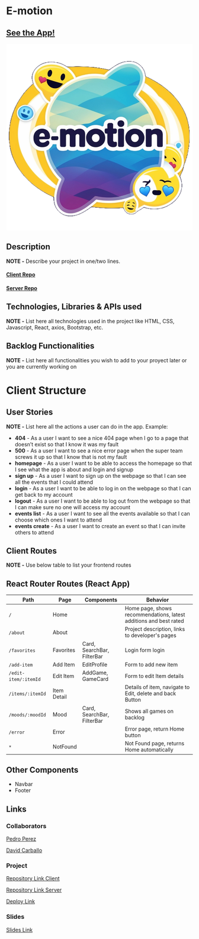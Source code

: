# E-motion

## [See the App!](e-motion-app.netlify.app)

![App Logo](/src/assets/logo-emotion.png)

## Description

**NOTE -** Describe your project in one/two lines.
#### [Client Repo](https://github.com/David-Carballo/e-motion)
#### [Server Repo](https://github.com/plperezp/E-Motion_API)

## Technologies, Libraries & APIs used

**NOTE -** List here all technologies used in the project like HTML, CSS, Javascript, React, axios, Bootstrap, etc.

## Backlog Functionalities

**NOTE -** List here all functionalities you wish to add to your proyect later or you are currently working on

# Client Structure

## User Stories

**NOTE -**  List here all the actions a user can do in the app. Example:

- **404** - As a user I want to see a nice 404 page when I go to a page that doesn’t exist so that I know it was my fault 
- **500** - As a user I want to see a nice error page when the super team screws it up so that I know that is not my fault
- **homepage** - As a user I want to be able to access the homepage so that I see what the app is about and login and signup
- **sign up** - As a user I want to sign up on the webpage so that I can see all the events that I could attend
- **login** - As a user I want to be able to log in on the webpage so that I can get back to my account
- **logout** - As a user I want to be able to log out from the webpage so that I can make sure no one will access my account
- **events list** - As a user I want to see all the events available so that I can choose which ones I want to attend
- **events create** - As a user I want to create an event so that I can invite others to attend

## Client Routes

**NOTE -** Use below table to list your frontend routes

## React Router Routes (React App)
| Path                      | Page            | Components        | Behavior                                                        |
| ------------------------- | ----------------| ----------------  |  ------------------------------------------------------------   |
| `/`                       | Home            |                            | Home page, shows recommendations, latest additions and best rated |
| `/about`                  | About           |                            | Project description, links to developer's pages    |
| `/favorites`              | Favorites       | Card, SearchBar, FilterBar | Login form login  |
| `/add-item`               | Add Item        | EditProfile                | Form to add new item  |
| `/edit-item/:itemId`      | Edit Item       | AddGame, GameCard          | Form to edit Item details |
| `/items/:itemId`          | Item Detail     |                            | Details of item, navigate to Edit, delete and back Button |
| `/moods/:moodId`          | Mood            | Card, SearchBar, FilterBar | Shows all games on backlog   |
| `/error`                  | Error           |                            | Error page, return Home button   |
| `*`                       | NotFound        |                            | Not Found page, returns Home automatically  |

## Other Components

- Navbar
- Footer
  
## Links

### Collaborators

[Pedro Perez](https://github.com/plperezp)

[David Carballo](https://github.com/David-Carballo)

### Project

[Repository Link Client](https://github.com/David-Carballo/e-motion)

[Repository Link Server](https://github.com/plperezp/E-Motion_API)

[Deploy Link](https://e-motion-app.netlify.app/)

### Slides

[Slides Link](www.your-slides-url-here.com)
